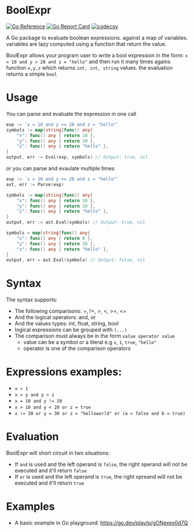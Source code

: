 # BoolExpr

[![Go Reference](https://pkg.go.dev/badge/github.com/emad-elsaid/boolexpr.svg)](https://pkg.go.dev/github.com/emad-elsaid/boolexpr)
[![Go Report Card](https://goreportcard.com/badge/github.com/emad-elsaid/boolexpr)](https://goreportcard.com/report/github.com/emad-elsaid/boolexpr)
[![codecov](https://codecov.io/gh/emad-elsaid/boolexpr/graph/badge.svg?token=QBXTR1XRD6)](https://codecov.io/gh/emad-elsaid/boolexpr)

A Go package to evaluate boolean expressions. against a map of variables. variables are lazy computed using a function that return the value.

BoolExpr allows your program user to write a bool expression in the form: `x = 10 and y > 20 and z = "hello"` and then run it many times agains function `x,y,z` which returns `int, int, string` values. the evaluation returns a simple `bool`

# Usage

You can parse and evaluate the expression in one call
```go
exp := `x = 10 and y >= 20 and z = "hello"`
symbols := map[string]func() any{
    "x": func() any { return 10 },
    "y": func() any { return 30 },
    "z": func() any { return "hello" },
}
output, err := Eval(exp, symbols) // Output: true, nil
```

or you can parse and evaulate multiple times

```go
exp := `x = 10 and y >= 20 and z = "hello"`
ast, err := Parse(exp)

symbols := map[string]func() any{
    "x": func() any { return 10 },
    "y": func() any { return 30 },
    "z": func() any { return "hello" },
}
output, err := ast.Eval(symbols) // Output: true, nil

symbols = map[string]func() any{
    "x": func() any { return 0 },
    "y": func() any { return 30 },
    "z": func() any { return "hello" },
}
output, err = ast.Eval(symbols) // Output: false, nil
```

# Syntax

The syntax supports:

* The following comparisons: =, !=, >, <, >=, <=
* And the logical operators: and, or
* And the values types: int, float, string, bool
* logical expressions can be grouped with `(...)`
* The comparison must always be in the form `value operator value`
  * value can be a symbol or a literal e.g `x`, `1`, `true`, `"hello"`
  * operator is one of the comparison operators

# Expressions examples:

* `x > 1`
* `x > y and y > z`
* `x = 10 and y != 20`
* `x > 10 and y < 20 or z = true`
* `x != 20 or y = 30 or z = "helloworld" or (a = false and b = true)`

# Evaluation

BoolExpr will short circuit in two situations:

* If `and` is used and the left operand is `false`, the right operand will not be executed and it'll return `false`
* If `or` is used and the left operand is `true`, the right opreand will not be executed and it'll return `true`

# Examples

* A basic example in Go playground: https://go.dev/play/p/gONexex0d7Q
